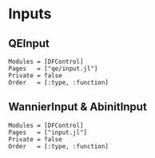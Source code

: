 # Inputs

## QEInput

```@autodocs
Modules = [DFControl]
Pages   = ["qe/input.jl"]
Private = false
Order   = [:type, :function]
```

## WannierInput & AbinitInput

```@autodocs
Modules = [DFControl]
Pages   = ["input.jl"]
Private = false
Order   = [:type, :function]
```
